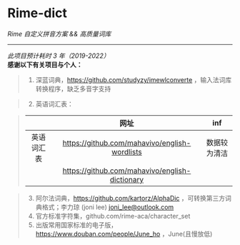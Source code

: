 # Rime-dict  

*Rime 自定义拼音方案 &amp;&amp; 高质量词库*  


---  

*此项目预计耗时 3 年（2019-2022）*  
**感谢以下有关项目与个人：**  
> 1. 深蓝词典，https://github.com/studyzy/imewlconverte ，输入法词库转换程序，缺乏多音字支持

> 2. 英语词汇表： 

   > | | 网址 | inf |
   > | :---: | :---: | :---: |
   > | 英语词汇表 | https://github.com/mahavivo/english-wordlists | 数据较为清洁 |
   > | | https://github.com/mahavivo/english-dictionary | |

> 3. 阿尔法词典，https://github.com/kartorz/AlphaDic ，可转换第三方词典格式；李力琼 (joni lee) joni_lee@outlook.com  
> 4. 官方标准字符集，github.com/rime-aca/character_set  
> 5. 出版常用国家标准的电子版，https://www.douban.com/people/June_ho ，June(且慢放低)  

